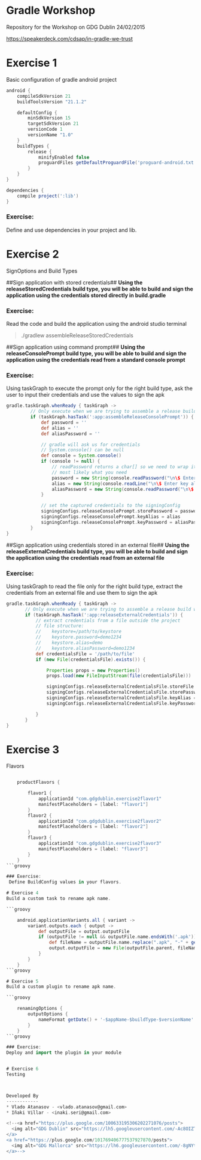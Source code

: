 # Gradle Workshop

Repository for the Workshop on GDG Dublin 24/02/2015


https://speakerdeck.com/cdsap/in-gradle-we-trust

# Exercise 1
Basic configuration of gradle android project

```groovy
android {
    compileSdkVersion 21
    buildToolsVersion "21.1.2"

    defaultConfig {
        minSdkVersion 15
        targetSdkVersion 21
        versionCode 1
        versionName "1.0"
    }
    buildTypes {
        release {
            minifyEnabled false
            proguardFiles getDefaultProguardFile('proguard-android.txt'), 'proguard-rules.pro'
        }
    }
}

dependencies {
    compile project(':lib')
}
```
### Exercise:
Define and use dependencies in your project and lib.

# Exercise 2
SignOptions and Build Types

##Sign application with stored credentials##
**Using the releaseStoredCredentials build type, you will be able to build and sign the application using the credentials stored directly in build.gradle**
### Exercise:
 Read the code and build the application using the android studio terminal
 > ./gradlew assembleReleaseStoredCredentials

##Sign application using command prompt##
**Using the releaseConsolePrompt build type, you will be able to build and sign the application using the credentials read from a standard console prompt**
### Exercise:
 Using taskGraph to execute the prompt only for the right build type, ask the user to input their credentials and use the values to sign the apk

```groovy
gradle.taskGraph.whenReady { taskGraph ->
         // Only execute when we are trying to assemble a release build with command prompt
         if (taskGraph.hasTask(':app:assembleReleaseConsolePrompt')) {
             def password = ''
             def alias = ''
             def aliasPassword = ''

             // gradle will ask us for credentials
             // System.console() can be null
             def console = System.console()
             if (console != null) {
                 // readPassword returns a char[] so we need to wrap it into a string, because that's
                 // most likely what you need
                 password = new String(console.readPassword("\n\$ Enter keystore password: "))
                 alias = new String(console.readLine("\n\$ Enter key alias: "))
                 aliasPassword = new String(console.readPassword("\n\$ Enter key password: "))
             }

             // set the captured credentials to the signingConfig
             signingConfigs.releaseConsolePrompt.storePassword = password
             signingConfigs.releaseConsolePrompt.keyAlias = alias
             signingConfigs.releaseConsolePrompt.keyPassword = aliasPassword
         }
}
```
##Sign application using credentials stored in an external file##
**Using the releaseExternalCredentials build type, you will be able to build and sign the application using the credentials read from an external file**
### Exercise:
 Using taskGraph to read the file only for the right build type, extract the credentials from an external file and use them to sign the apk
 
 ```groovy
 gradle.taskGraph.whenReady { taskGraph ->
        // Only execute when we are trying to assemble a release build with external credentials file
        if (taskGraph.hasTask(':app:releaseExternalCredentials')) {
            // extract credentials from a file outside the project
            // file structure:
            //    keystore=/path/to/keystore
            //    keystore.password=demo1234
            //    keystore.alias=demo
            //    keystore.aliasPassword=demo1234
            def credentialsFile = '/path/to/file'
            if (new File(credentialsFile).exists()) {

                Properties props = new Properties()
                props.load(new FileInputStream(file(credentialsFile)))

                signingConfigs.releaseExternalCredentialsFile.storeFile = file(props['keystore'])
                signingConfigs.releaseExternalCredentialsFile.storePassword = props['password']
                signingConfigs.releaseExternalCredentialsFile.keyAlias = file(props['alias'])
                signingConfigs.releaseExternalCredentialsFile.keyPassword = file(props['aliasPassword'])

            }
        }
 }
 ```

# Exercise 3
Flavors

```groovy

    productFlavors {

        flavor1 {
            applicationId "com.gdgdublin.exercise2flavor1"
            manifestPlaceholders = [label: "flavor1"]
        }
        flavor2 {
            applicationId "com.gdgdublin.exercise2flavor2"
            manifestPlaceholders = [label: "flavor2"]
        }
        flavor3 {
            applicationId "com.gdgdublin.exercise2flavor3"
            manifestPlaceholders = [label: "flavor3"]
        }
    }
```groovy

### Exercise:
 Define BuildConfig values in your flavors.

# Exercise 4
Build a custom task to rename apk name.

```groovy

    android.applicationVariants.all { variant ->
        variant.outputs.each { output ->
            def outputFile = output.outputFile
            if (outputFile != null && outputFile.name.endsWith('.apk')) {
                def fileName = outputFile.name.replace(".apk", "-" + getDate() + ".apk")
                output.outputFile = new File(outputFile.parent, fileName)
            }
        }
    }
```groovy

# Exercise 5
Build a custom plugin to rename apk name.

```groovy

    renamingOptions {
        outputOptions {
            nameFormat getDate() + '-$appName-$buildType-$versionName'
        }
    }
```groovy

### Exercise:
Deploy and import the plugin in your module


# Exercise 6
Testing



Developed By
------------
* Vlado Atanasov - <vlado.atanasov@gmail.com>
* Iñaki Villar - <inaki.seri@gmail.com>

<!--<a href="https://plus.google.com/100633195306202271076/posts">
  <img alt="GDG Dublin" src="https://lh5.googleusercontent.com/-Ac8OIZTqtk8/VKqWmpTJVpI/AAAAAAAAAwY/dXw4rK-kVIQ/s1248-no/GDG_Dublin_Logo_Doors_square_small.png" />
</a>
<a href="https://plus.google.com/101769406777537927870/posts">
  <img alt="GDG Mallorca" src="https://lh6.googleusercontent.com/-8gNYtqcZjPE/URIMcJMwD_I/AAAAAAAAAFc/A2oa3q-gcB0/s500-no/gdg2.png" />
</a>-->
